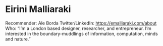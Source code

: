 # Eirini Malliaraki

Recommender: Ale Borda
Twitter/LinkedIn: https://emalliaraki.com/about
Who: “I’m a London based designer, researcher, and entrepreneur. I’m interested in the boundary-muddlings of information, computation, minds and nature.”